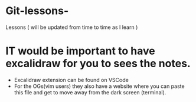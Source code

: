 # Git-lessons-
Lessons ( will be updated from time to time as I learn )

# IT would be important to have excalidraw for you to sees the notes.

* Excalidraw extension can be found on VSCode 
* For the OGs(vim users) they also have a website where you can paste this file and get to move away from the dark screen (terminal).   